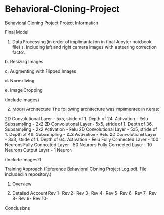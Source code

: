 # Behavioral-Cloning-Project
Behavioral Cloning Project
Project Information

Final Model
1. Data Processing 
(in order of implimantation in final Jupyter notebook file)
  a. Including left and right camera images with a steering correction factor.
  
  b. Resizing Images
  
  c. Augmenting with Flipped Images
  
  d. Normalizing 
  
  e. Image Cropping
  
(Include Images)

2. Model Architecture
The following architecture was implimented in Keras:

2D Convolutional Layer - 5x5, stride of 1. Depth of 24.
Activation - Relu
Subsampling - 2x2
2D Convolutional Layer - 5x5, stride of 1. Depth of 36.
Subsampling - 2x2
Activation - Relu
2D Convolutional Layer - 5x5, stride of 1. Depth of 48.
Subsampling - 2x2
Activation - Relu
2D Convolutional Layer - 3x3, stride of 1. Depth of 64.
Activation - Relu
Fully Connected Layer - 100 Neurons
Fully Connected Layer - 50 Neurons
Fully Connected Layer - 10 Neurons
Output Layer - 1 Neuron

(Include Images?)


Training Approach
(Reference Behavioral Cloning Project Log.pdf. File included in repository.)
1. Overview

2. Detailed Account
Rev 1-
Rev 2-
Rev 3-
Rev 4-
Rev 5-
Rev 6-
Rev 7-
Rev 8-
Rev 9-
Rev 10-

Conclusions


